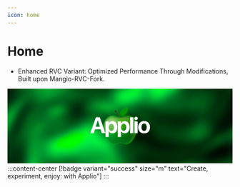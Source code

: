 ```yaml
---
icon: home
---
```


# Home

- Enhanced RVC Variant: Optimized Performance Through Modifications, Built upon Mangio-RVC-Fork.

![](assets/applio.png)
:::content-center
[!badge variant="success" size="m" text="Create, experiment, enjoy: with Applio"]
:::

